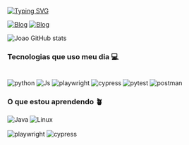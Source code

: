 [![Typing SVG](https://readme-typing-svg.demolab.com/?lines=Olá!!+Eu+sou+o+João+Luccas+Marques+QA+e+um+Padawan+no+mundo+da+TI)](https://git.io/typing-svg)

[![Blog](https://img.shields.io/badge/LinkedIn-0077B5?style=for-the-badge&logo=linkedin&logoColor=white)](https://www.linkedin.com/in/joaoluccasm/)
[![Blog](https://img.shields.io/badge/Instagram-E4405F?style=for-the-badge&logo=instagram&logoColor=white)](https://www.instagram.com/joaolu2cas/)

![Joao GitHub stats](https://github-readme-stats.vercel.app/api?username=JoaoLu2cas&show_icons=true&theme=dracula)

### Tecnologias que uso meu dia 💻
<div style="display: inline_block"></br>
<img align="center" alt="python" src="https://img.shields.io/badge/Python-14354C?style=for-the-badge&logo=python&logoColor=white"/>
<img align="center" alt="Js" src="https://img.shields.io/badge/JavaScript-F7DF1E?style=for-the-badge&logo=javascript&logoColor=black"/>
<img align="center" alt="playwright" src="https://img.shields.io/badge/-playwright-%232EAD33?style=for-the-badge&logo=playwright&logoColor=white"/>
<img align="center" alt="cypress" src="https://img.shields.io/badge/-cypress-%23E5E5E5?style=for-the-badge&logo=cypress&logoColor=058a5e"/>
<img align="center" alt="pytest" src="https://img.shields.io/badge/pytest-%23ffffff.svg?style=for-the-badge&logo=pytest&logoColor=2f9fe3"/>
<img align="center" alt="postman" src="https://img.shields.io/badge/Postman-FF6C37?style=for-the-badge&logo=postman&logoColor=white"/>

</div>


### O que estou aprendendo 🪴

![Java](https://img.shields.io/badge/java-%23ED8B00.svg?style=for-the-badge&logo=openjdk&logoColor=white)
![Linux](https://img.shields.io/badge/Linux-FCC624?style=for-the-badge&logo=linux&logoColor=black)
<div>
<img align="center" alt="playwright" src="https://img.shields.io/badge/-playwright-%232EAD33?style=for-the-badge&logo=playwright&logoColor=white"/>
<img align="center" alt="cypress" src="https://img.shields.io/badge/-cypress-%23E5E5E5?style=for-the-badge&logo=cypress&logoColor=058a5e"/>
</div>
